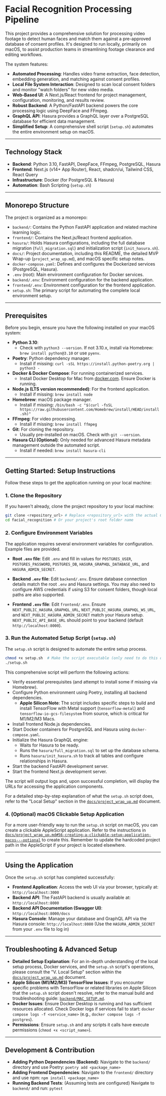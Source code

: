 # Facial Recognition Processing Pipeline

This project provides a comprehensive solution for processing video footage to detect human faces and match them against a pre-approved database of consent profiles. It's designed to run locally, primarily on macOS, to assist production teams in streamlining footage clearance and editing workflows.

The system features:
- **Automated Processing**: Handles video frame extraction, face detection, embedding generation, and matching against consent profiles.
- **Local File System Interaction**: Designed to scan local consent folders and monitor "watch folders" for new video media.
- **Web-Based UI**: A Next.js/React frontend for project management, configuration, monitoring, and results review.
- **Robust Backend**: A Python/FastAPI backend powers the core processing logic using DeepFace and FFmpeg.
- **GraphQL API**: Hasura provides a GraphQL layer over a PostgreSQL database for efficient data management.
- **Simplified Setup**: A comprehensive shell script (`setup.sh`) automates the entire environment setup on macOS.

---

## Technology Stack

- **Backend**: Python 3.10, FastAPI, DeepFace, FFmpeg, PostgreSQL, Hasura
- **Frontend**: Next.js (v14+ App Router), React, shadcn/ui, Tailwind CSS, React Query
- **Infrastructure**: Docker (for PostgreSQL & Hasura)
- **Automation**: Bash Scripting (`setup.sh`)

---

## Monorepo Structure

The project is organized as a monorepo:

- `backend/`: Contains the Python FastAPI application and related machine learning logic.
- `frontend/`: Contains the Next.js/React frontend application.
- `hasura/`: Holds Hasura configurations, including the full database migration (`full_migration.sql`) and initialization script (`init_hasura.sh`).
- `docs/`: Project documentation, including this README, the detailed MVP Wrap-up (`project_wrap_up.md`), and macOS specific setup notes.
- `docker-compose.yaml`: Defines and configures the Dockerized services (PostgreSQL, Hasura).
- `.env` (root): Main environment configuration for Docker services.
- `backend/.env`: Environment configuration for the backend application.
- `frontend/.env`: Environment configuration for the frontend application.
- `setup.sh`: The primary script for automating the complete local environment setup.

---

## Prerequisites

Before you begin, ensure you have the following installed on your macOS system:

- **Python 3.10**:
    - Check with `python3 --version`. If not 3.10.x, install via Homebrew: `brew install python@3.10` or use `pyenv`.
- **Poetry**: Python dependency manager.
    - Install if missing: `curl -sSL https://install.python-poetry.org | python3 -`
- **Docker & Docker Compose**: For running containerized services.
    - Install Docker Desktop for Mac from [docker.com](https://www.docker.com/products/docker-desktop/). Ensure Docker is running.
- **Node.js (LTS version recommended)**: For the frontend application.
    - Install if missing: `brew install node`
- **Homebrew**: macOS package manager.
    - Install if missing: `/bin/bash -c "$(curl -fsSL https://raw.githubusercontent.com/Homebrew/install/HEAD/install.sh)"`
- **FFmpeg**: For video processing.
    - Install if missing: `brew install ffmpeg`
- **Git**: For cloning the repository.
    - Usually pre-installed on macOS. Check with `git --version`.
- **Hasura CLI (Optional)**: Only needed for advanced Hasura metadata management outside the automated script.
    - Install if needed: `brew install hasura-cli`

---

## Getting Started: Setup Instructions

Follow these steps to get the application running on your local machine:

### 1. Clone the Repository

If you haven't already, clone the project repository to your local machine:
```bash
git clone <repository_url> # Replace <repository_url> with the actual Git URL
cd facial_recognition # Or your project's root folder name
```

### 2. Configure Environment Variables

The application requires several environment variables for configuration. Example files are provided.

- **Root `.env` file**:
  Edit `.env` and fill in values for `POSTGRES_USER`, `POSTGRES_PASSWORD`, `POSTGRES_DB`, `HASURA_GRAPHQL_DATABASE_URL`, and `HASURA_ADMIN_SECRET`.

- **Backend `.env` file**:
  Edit `backend/.env`. Ensure database connection details match the root `.env` and Hasura settings. You may also need to configure AWS credentials if using S3 for consent folders, though local paths are also supported.

- **Frontend `.env` file**:
  Edit `frontend/.env`. Ensure `NEXT_PUBLIC_HASURA_GRAPHQL_URL`, `NEXT_PUBLIC_HASURA_GRAPHQL_WS_URL`, and `NEXT_PUBLIC_HASURA_ADMIN_SECRET` match your Hasura setup. `NEXT_PUBLIC_API_BASE_URL` should point to your backend (default `http://localhost:8000`).

### 3. Run the Automated Setup Script (`setup.sh`)

The `setup.sh` script is designed to automate the entire setup process.

```bash
chmod +x setup.sh  # Make the script executable (only need to do this once)
./setup.sh
```

This comprehensive script will perform the following actions:
- Verify essential prerequisites (and attempt to install some if missing via Homebrew).
- Configure Python environment using Poetry, installing all backend dependencies.
    - **Apple Silicon Note**: The script includes specific steps to build and install TensorFlow with Metal support (`tensorflow-metal`) and `tensorflow-io-gcs-filesystem` from source, which is critical for M1/M2/M3 Macs.
- Install frontend Node.js dependencies.
- Start Docker containers for PostgreSQL and Hasura using `docker-compose.yaml`.
- Initialize the Hasura GraphQL engine:
    - Waits for Hasura to be ready.
    - Runs the `hasura/full_migration.sql` to set up the database schema.
    - Runs `hasura/init_hasura.sh` to track all tables and configure relationships in Hasura.
- Start the backend FastAPI development server.
- Start the frontend Next.js development server.

The script will output logs and, upon successful completion, will display the URLs for accessing the application components.

For a detailed step-by-step explanation of what the `setup.sh` script does, refer to the "Local Setup" section in the [`docs/project_wrap_up.md`](docs/project_wrap_up.md#v-local-setup) document.

### 4. (Optional) macOS Clickable Setup Application

For a more user-friendly way to run the `setup.sh` script on macOS, you can create a clickable AppleScript application.
Refer to the instructions in [`docs/project_wrap_up.md#56-creating-a-clickable-setup-application-macos---optional`](docs/project_wrap_up.md#56-creating-a-clickable-setup-application-macos---optional) to create this. Remember to update the hardcoded project path in the AppleScript if your project is located elsewhere.

---

## Using the Application

Once the `setup.sh` script has completed successfully:

- **Frontend Application**: Access the web UI via your browser, typically at:
  `http://localhost:3000`
- **Backend API**: The FastAPI backend is usually available at:
  `http://localhost:8000`
- **Backend API Documentation (Swagger UI)**:
  `http://localhost:8000/docs`
- **Hasura Console**: Manage your database and GraphQL API via the Hasura console:
  `http://localhost:8080` (Use the `HASURA_ADMIN_SECRET` from your `.env` file to log in)

---

## Troubleshooting & Advanced Setup

- **Detailed Setup Explanation**: For an in-depth understanding of the local setup process, Docker services, and the `setup.sh` script's operations, please consult the "V. Local Setup" section within the [`docs/project_wrap_up.md`](docs/project_wrap_up.md#v-local-setup) document.
- **Apple Silicon (M1/M2/M3) TensorFlow Issues**: If you encounter specific problems with TensorFlow or related libraries on Apple Silicon that the `setup.sh` script doesn't resolve, refer to the manual build and troubleshooting guide: [`backend/MAC_SETUP.md`](backend/MAC_SETUP.md).
- **Docker Issues**: Ensure Docker Desktop is running and has sufficient resources allocated. Check Docker logs if services fail to start: `docker compose logs -f <service_name>` (e.g., `docker compose logs -f postgres`).
- **Permissions**: Ensure `setup.sh` and any scripts it calls have execute permissions (`chmod +x <script_name>`).

---

## Development & Contribution

- **Adding Python Dependencies (Backend)**:
  Navigate to the `backend/` directory and use Poetry:
  `poetry add <package_name>`
- **Adding Frontend Dependencies**:
  Navigate to the `frontend/` directory and use npm:
  `npm install <package_name>`
- **Running Backend Tests**:
  (Assuming tests are configured) Navigate to `backend/` and run:
  `pytest`
